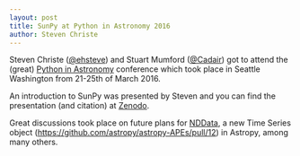 ```yaml
---
layout: post
title: SunPy at Python in Astronomy 2016
author: Steven Christe
---
```

Steven Christe ([@ehsteve](https://github.com/ehsteve)) and Stuart Mumford ([@Cadair](https://github.com/ehsteve)) got to attend the (great) 
[Python in Astronomy](http://python-in-astronomy.github.io/2016/) conference
which took place in Seattle Washington from 21-25th of March 2016.

An introduction to SunPy was presented by Steven and you can find the presentation 
(and citation) at [Zenodo](https://zenodo.org/record/48637). 

Great discussions took place on future plans for [NDData](http://docs.astropy.org/en/stable/nddata/index.html), 
a new Time Series object (https://github.com/astropy/astropy-APEs/pull/12) in Astropy, among many others.
